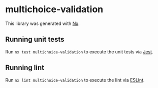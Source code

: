 # multichoice-validation

This library was generated with [Nx](https://nx.dev).

## Running unit tests

Run `nx test multichoice-validation` to execute the unit tests via [Jest](https://jestjs.io).

## Running lint

Run `nx lint multichoice-validation` to execute the lint via [ESLint](https://eslint.org/).
